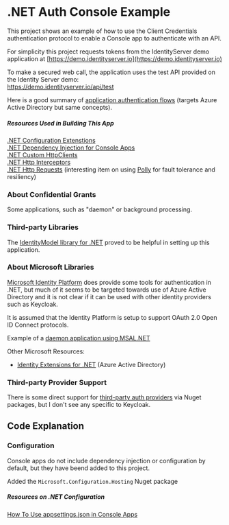 ﻿# .NET Auth Console Example

This project shows an example of how to use the Client Credentials authentication protocol to enable a Console app to authenticate with an API.

For simplicity this project requests tokens from the IdentityServer demo application at [https://demo.identityserver.io](https://demo.identityserver.io)  

To make a secured web call, the application uses the test API provided on the Identity Server demo:  
https://demo.identityserver.io/api/test

Here is a good summary of [application authentication flows](https://docs.microsoft.com/en-us/azure/active-directory/develop/authentication-flows-app-scenarios) (targets Azure Active Directory but same concepts).

##### Resources Used in Building This App

[.NET Configuration Extenstions](https://docs.microsoft.com/en-us/dotnet/core/extensions/configuration)  
[.NET Dependency Injection for Console Apps](https://docs.microsoft.com/en-us/dotnet/core/extensions/dependency-injection-usage)  
[.NET Custom HttpClients](https://docs.microsoft.com/en-us/dotnet/architecture/microservices/implement-resilient-applications/use-httpclientfactory-to-implement-resilient-http-requests)  
[.NET Http Interceptors](https://stackoverflow.com/questions/63260187/httpinterceptor-implementation-in-c-sharp-and-net)  
[.NET Http Requests](https://docs.microsoft.com/en-us/aspnet/core/fundamentals/http-requests?view=aspnetcore-5.0#generated-clients) (interesting item on using [Polly](https://github.com/App-vNext/Polly) for fault tolerance and resiliency)  

### About Confidential Grants

Some applications, such as "daemon" or background processing. 

### Third-party Libraries

The [IdentityModel library for .NET](https://identitymodel.readthedocs.io/en/latest/index.html) proved to be helpful in setting up this application.

### About Microsoft Libraries

[Microsoft Identity Platform](https://docs.microsoft.com/en-us/azure/active-directory/develop/) does provide some tools for authentication in .NET, but much of it seems to be targeted towards use of Azure Active Directory and it is not clear if it can be used with other identity providers such as Keycloak.

It is assumed that the Identity Platform is setup to support OAuth 2.0 Open ID Connect protocols.

Example of a [daemon application using MSAL.NET](https://docs.microsoft.com/en-us/samples/azure-samples/active-directory-dotnetcore-daemon-v2/ms-identity-daemon/)

Other Microsoft Resources:  
- [Identity Extensions for .NET](https://github.com/AzureAD/azure-activedirectory-identitymodel-extensions-for-dotnet) (Azure Active Directory)

### Third-party Provider Support

There is some direct support for [third-party auth providers](https://docs.microsoft.com/en-us/aspnet/core/security/authentication/social/other-logins?view=aspnetcore-3.1) via Nuget packages, but I don't see any specific to Keycloak.

## Code Explanation

### Configuration

Console apps do not include dependency injection or configuration by default, but they have beend added to this project.

Added the `Microsoft.Configuration.Hosting` Nuget package  


##### Resources on .NET Configuration
[How To Use appsettings.json in Console Apps](https://thecodeblogger.com/2021/05/04/how-to-use-appsettings-json-config-file-with-net-console-applications/)

